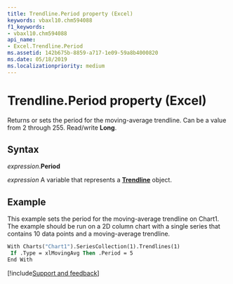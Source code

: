 ```yaml
---
title: Trendline.Period property (Excel)
keywords: vbaxl10.chm594088
f1_keywords:
- vbaxl10.chm594088
api_name:
- Excel.Trendline.Period
ms.assetid: 142b675b-8859-a717-1e09-59a8b4000820
ms.date: 05/18/2019
ms.localizationpriority: medium
---
```



# Trendline.Period property (Excel)

Returns or sets the period for the moving-average trendline. Can be a value from 2 through 255. Read/write **Long**.


## Syntax

_expression_.**Period**

_expression_ A variable that represents a **[Trendline](Excel.Trendline(object).md)** object.


## Example

This example sets the period for the moving-average trendline on Chart1. The example should be run on a 2D column chart with a single series that contains 10 data points and a moving-average trendline.

```vb
With Charts("Chart1").SeriesCollection(1).Trendlines(1) 
 If .Type = xlMovingAvg Then .Period = 5 
End With 

```



[!include[Support and feedback](~/includes/feedback-boilerplate.md)]
